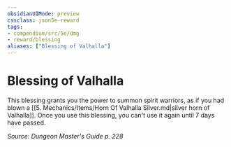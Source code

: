 ```yaml
---
obsidianUIMode: preview
cssclass: json5e-reward
tags:
- compendium/src/5e/dmg
- reward/blessing
aliases: ["Blessing of Valhalla"]
---
```

# Blessing of Valhalla

This blessing grants you the power to summon spirit warriors, as if you had blown a [[5. Mechanics/Items/Horn Of Valhalla Silver.md\|silver horn of Valhalla]]. Once you use this blessing, you can't use it again until 7 days have passed.

*Source: Dungeon Master's Guide p. 228*
